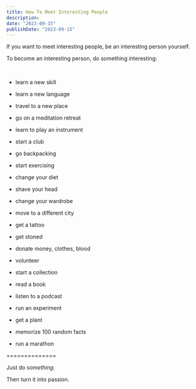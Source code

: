 ```yaml
---
title: How To Meet Interesting People
description: 
date: "2023-09-15"
publishDate: "2023-09-15"
---
```


If you want to meet interesting people, be an interesting person yourself.

To become an interesting person, do something interesting:

<br />

- learn a new skill

- learn a new language

- travel to a new place

- go on a meditation retreat

- learn to play an instrument 

- start a club

- go backpacking

- start exercising

- change your diet

- shave your head

- change your wardrobe

- move to a different city

- get a tattoo

- get stoned

- donate money, clothes, blood

- volunteer

- start a collection

- read a book

- listen to a podcast

- run an experiment

- get a plant

- memorize 100 random facts

- run a marathon

==============

Just do *something.*

Then turn it into passion.
